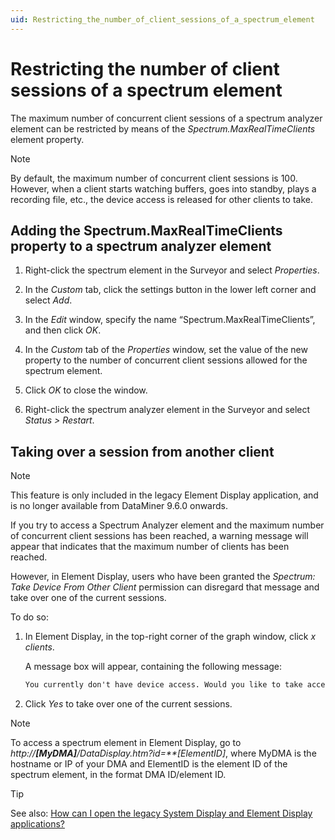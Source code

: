 ```yaml
---
uid: Restricting_the_number_of_client_sessions_of_a_spectrum_element
---
```


# Restricting the number of client sessions of a spectrum element

The maximum number of concurrent client sessions of a spectrum analyzer element can be restricted by means of the *Spectrum.MaxRealTimeClients* element property.

> [!NOTE]
> By default, the maximum number of concurrent client sessions is 100. However, when a client starts watching buffers, goes into standby, plays a recording file, etc., the device access is released for other clients to take.

## Adding the Spectrum.MaxRealTimeClients property to a spectrum analyzer element

1. Right-click the spectrum element in the Surveyor and select *Properties*.

2. In the *Custom* tab, click the settings button in the lower left corner and select *Add*.

3. In the *Edit* window, specify the name “Spectrum.MaxRealTimeClients”, and then click *OK*.

4. In the *Custom* tab of the *Properties* window, set the value of the new property to the number of concurrent client sessions allowed for the spectrum element.

5. Click *OK* to close the window.

6. Right-click the spectrum analyzer element in the Surveyor and select *Status \> Restart*.

## Taking over a session from another client

> [!NOTE]
> This feature is only included in the legacy Element Display application, and is no longer available from DataMiner 9.6.0 onwards.

If you try to access a Spectrum Analyzer element and the maximum number of concurrent client sessions has been reached, a warning message will appear that indicates that the maximum number of clients has been reached.

However, in Element Display, users who have been granted the *Spectrum: Take Device From Other Client* permission can disregard that message and take over one of the current sessions.

To do so:

1. In Element Display, in the top-right corner of the graph window, click *x clients*.

    A message box will appear, containing the following message:

    ```txt
    You currently don't have device access. Would you like to take access away from one of the other users that are connected?
    ```

2. Click *Yes* to take over one of the current sessions.

> [!NOTE]
> To access a spectrum element in Element Display, go to *http://**\[MyDMA\]**/DataDisplay.htm?id=**\[ElementID\]*, where MyDMA is the hostname or IP of your DMA and ElementID is the element ID of the spectrum element, in the format DMA ID/element ID.

> [!TIP]
> See also:
> [How can I open the legacy System Display and Element Display applications?](xref:DataMiner_client_applications#how-can-i-open-the-legacy-system-display-and-element-display-applications)
